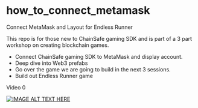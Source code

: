 # how_to_connect_metamask
Connect MetaMask and Layout for Endless Runner

This repo is for those new to ChainSafe gaming SDK and is part of a 3 part workshop on creating blockchain games.

* Connect ChainSafe gaming SDK to MetaMask and display account.
* Deep dive into Web3 prefabs
* Go over the game we are going to build in the next 3 sessions.
* Build out Endless Runner game


Video 0

[![IMAGE ALT TEXT HERE](https://img.youtube.com/vi/qKumVoFjur4/0.jpg)](https://www.youtube.com/watch?v=qKumVoFjur4)
